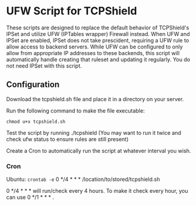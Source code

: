 # UFW Script for TCPShield

These scripts are designed to replace the default behavior of TCPShield's IPSet and utilize UFW (IPTables wrapper) Firewall instead. When UFW and IPSet are enabled, IPSet does not take prescident, requiring a UFW rule to allow access to backend servers. While UFW can be configured to only allow from appropriate IP addresses to these backends, this script will automatically handle creating that ruleset and updating it regularly. You do not need IPSet with this script.

## Configuration
Download the tcpshield.sh file and place it in a directory on your server.

Run the following command to make the file executable:
```
chmod u+x tcpshield.sh
```

Test the script by running ./tcpshield (You may want to run it twice and check ufw status to ensure rules are still present)

Create a Cron to automatically run the script at whatever interval you wish.

### Cron
Ubuntu: ```crontab -e```
0 */4 * * * /location/to/stored/tcpshield.sh

0 */4 * * * will run/check every 4 hours. To make it check every hour, you can use 0 */1 * * * .
